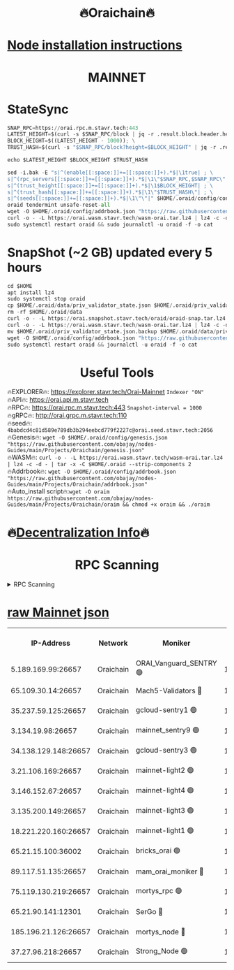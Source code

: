 <h1 align="center"> 🔥Oraichain🔥</h1>

[Node installation instructions](https://github.com/obajay/nodes-Guides/tree/main/Projects/Oraichain)
=
<h1 align="center"> MAINNET</h1>

# StateSync
```python
SNAP_RPC=https://orai.rpc.m.stavr.tech:443
LATEST_HEIGHT=$(curl -s $SNAP_RPC/block | jq -r .result.block.header.height); \
BLOCK_HEIGHT=$((LATEST_HEIGHT - 1000)); \
TRUST_HASH=$(curl -s "$SNAP_RPC/block?height=$BLOCK_HEIGHT" | jq -r .result.block_id.hash)

echo $LATEST_HEIGHT $BLOCK_HEIGHT $TRUST_HASH

sed -i.bak -E "s|^(enable[[:space:]]+=[[:space:]]+).*$|\1true| ; \
s|^(rpc_servers[[:space:]]+=[[:space:]]+).*$|\1\"$SNAP_RPC,$SNAP_RPC\"| ; \
s|^(trust_height[[:space:]]+=[[:space:]]+).*$|\1$BLOCK_HEIGHT| ; \
s|^(trust_hash[[:space:]]+=[[:space:]]+).*$|\1\"$TRUST_HASH\"| ; \
s|^(seeds[[:space:]]+=[[:space:]]+).*$|\1\"\"|" $HOME/.oraid/config/config.toml
oraid tendermint unsafe-reset-all
wget -O $HOME/.oraid/config/addrbook.json "https://raw.githubusercontent.com/obajay/nodes-Guides/main/Projects/Oraichain/addrbook.json"
curl -o - -L https://orai.wasm.stavr.tech/wasm-orai.tar.lz4 | lz4 -c -d - | tar -x -C $HOME/.oraid --strip-components 2
sudo systemctl restart oraid && sudo journalctl -u oraid -f -o cat
```
# SnapShot (~2 GB) updated every 5 hours
```python
cd $HOME
apt install lz4
sudo systemctl stop oraid
cp $HOME/.oraid/data/priv_validator_state.json $HOME/.oraid/priv_validator_state.json.backup
rm -rf $HOME/.oraid/data
curl -o - -L https://orai.snapshot.stavr.tech/oraid/oraid-snap.tar.lz4 | lz4 -c -d - | tar -x -C $HOME/.oraid --strip-components 2
curl -o - -L https://orai.wasm.stavr.tech/wasm-orai.tar.lz4 | lz4 -c -d - | tar -x -C $HOME/.oraid --strip-components 2
mv $HOME/.oraid/priv_validator_state.json.backup $HOME/.oraid/data/priv_validator_state.json
wget -O $HOME/.oraid/config/addrbook.json "https://raw.githubusercontent.com/obajay/nodes-Guides/main/Projects/Oraichain/addrbook.json"
sudo systemctl restart oraid && journalctl -u oraid -f -o cat
```

 <h1 align="center"> Useful Tools</h1>

🔥EXPLORER🔥:     https://explorer.stavr.tech/Orai-Mainnet        `Indexer "ON"` \
🔥API🔥:          https://orai.api.m.stavr.tech \
🔥RPC🔥:          https://orai.rpc.m.stavr.tech:443              `Snapshot-interval = 1000` \
🔥gRPC🔥:         http://orai.grpc.m.stavr.tech:110 \
🔥seed🔥:      `4babdcd4c81d589e789db3b294eebcd779f2227c@orai.seed.stavr.tech:2056` \
🔥Genesis🔥:   `wget -O $HOME/.oraid/config/genesis.json "https://raw.githubusercontent.com/obajay/nodes-Guides/main/Projects/Oraichain/genesis.json"` \
🔥WASM🔥:      `curl -o - -L https://orai.wasm.stavr.tech/wasm-orai.tar.lz4 | lz4 -c -d - | tar -x -C $HOME/.oraid --strip-components 2` \
🔥Addrbook🔥:  `wget -O $HOME/.oraid/config/addrbook.json "https://raw.githubusercontent.com/obajay/nodes-Guides/main/Projects/Oraichain/addrbook.json"` \
🔥Auto_install script🔥:`wget -O oraim https://raw.githubusercontent.com/obajay/nodes-Guides/main/Projects/Oraichain/oraim && chmod +x oraim && ./oraim`

🔥[Decentralization Info](https://github.com/obajay/StateSync-snapshots/tree/main/Projects/Oraichain/Decentralization)🔥
=
<h1 align="center"> RPC Scanning</h1>

<details>
<summary>RPC Scanning</summary>

<h2 align="center"> We scan nodes in real time every 4 hours. And we provide the final result of RPC endpoints.
We cannot influence the operation of these nodes in any way. </h2>


```python
If Voting Power is higher than 0 --> then the Node is a validator of the network and may be subject to attack and be a potential threat to the chain.
```
```python
We marked such validators with a red symbol
```

</details>

[raw Mainnet json](https://rpc-check.oraim.stavr.tech/oraim/rpc-oraim-result.json)
=


<table><tr><th>IP-Address</th><th>Network</th><th>Moniker</th><th>Latest Block Height</th><th>Earliest Block Height</th><th>Catching Up</th><th>Tx Index</th><th>Voting Power</th><th>Scan Time</th></tr><tr><td>5.189.169.99:26657</td><td>Oraichain</td><td>ORAI_Vanguard_SENTRY 🟢</td><td>16104412</td><td>0</td><td>False</td><td>on</td><td>0</td><td>2024-03-07T20:07:47.696910817UTC</td></tr><tr><td>65.109.30.14:26657</td><td>Oraichain</td><td>Mach5-Validators 🔴</td><td>16104422</td><td>0</td><td>False</td><td>off</td><td>644</td><td>2024-03-07T20:08:46.799151497UTC</td></tr><tr><td>35.237.59.125:26657</td><td>Oraichain</td><td>gcloud-sentry1 🟢</td><td>16104411</td><td>1</td><td>False</td><td>on</td><td>0</td><td>2024-03-07T20:07:44.884595158UTC</td></tr><tr><td>3.134.19.98:26657</td><td>Oraichain</td><td>mainnet_sentry9 🟢</td><td>16104417</td><td>1</td><td>False</td><td>on</td><td>0</td><td>2024-03-07T20:08:19.905993110UTC</td></tr><tr><td>34.138.129.148:26657</td><td>Oraichain</td><td>gcloud-sentry3 🟢</td><td>16104420</td><td>1</td><td>False</td><td>on</td><td>0</td><td>2024-03-07T20:08:34.735463463UTC</td></tr><tr><td>3.21.106.169:26657</td><td>Oraichain</td><td>mainnet-light2 🟢</td><td>16104416</td><td>15275144</td><td>False</td><td>on</td><td>0</td><td>2024-03-07T20:08:11.068805738UTC</td></tr><tr><td>3.146.152.67:26657</td><td>Oraichain</td><td>mainnet-light4 🟢</td><td>16104418</td><td>15275144</td><td>False</td><td>on</td><td>0</td><td>2024-03-07T20:08:22.613140651UTC</td></tr><tr><td>3.135.200.149:26657</td><td>Oraichain</td><td>mainnet-light3 🟢</td><td>16104419</td><td>15275144</td><td>False</td><td>on</td><td>0</td><td>2024-03-07T20:08:27.340959333UTC</td></tr><tr><td>18.221.220.160:26657</td><td>Oraichain</td><td>mainnet-light1 🟢</td><td>16104419</td><td>15643601</td><td>False</td><td>on</td><td>0</td><td>2024-03-07T20:08:32.048301197UTC</td></tr><tr><td>65.21.15.100:36002</td><td>Oraichain</td><td>bricks_orai 🟢</td><td>16104423</td><td>15848470</td><td>False</td><td>on</td><td>0</td><td>2024-03-07T20:08:51.385133961UTC</td></tr><tr><td>89.117.51.135:26657</td><td>Oraichain</td><td>mam_orai_moniker 🔴</td><td>16104411</td><td>15951001</td><td>False</td><td>on</td><td>5</td><td>2024-03-07T20:07:45.219138361UTC</td></tr><tr><td>75.119.130.219:26657</td><td>Oraichain</td><td>mortys_rpc 🟢</td><td>16104421</td><td>15960001</td><td>False</td><td>on</td><td>0</td><td>2024-03-07T20:08:42.159191956UTC</td></tr><tr><td>65.21.90.141:12301</td><td>Oraichain</td><td>SerGo 🔴</td><td>16104421</td><td>16004421</td><td>False</td><td>off</td><td>1</td><td>2024-03-07T20:08:39.208230024UTC</td></tr><tr><td>185.196.21.126:26657</td><td>Oraichain</td><td>mortys_node 🔴</td><td>16104412</td><td>16058801</td><td>False</td><td>on</td><td>168403</td><td>2024-03-07T20:07:47.972055284UTC</td></tr><tr><td>37.27.96.218:26657</td><td>Oraichain</td><td>Strong_Node 🟢</td><td>16104423</td><td>16086201</td><td>False</td><td>on</td><td>0</td><td>2024-03-07T20:08:53.804333147UTC</td></tr></table>
